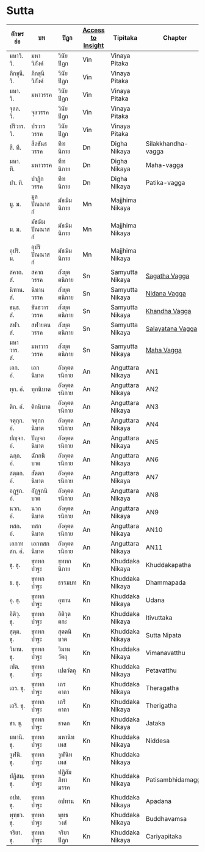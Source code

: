 # Sutta

| อักษรย่อ   | บท                              | ปิฏก    | [Access to Insight](https://www.accesstoinsight.org/tipitaka/) | Tipitaka | Chapter |
|----------|----------------------------------|--------|--------|--------|--------|
| มหาวิ. วิ. | มหาวิภังค์                          | วินัยปิฏก | Vin    | Vinaya Pitaka |
| ภิกขุนี. วิ. | ภิกขุนีวิภังค์                         | วินัยปิฏก | Vin    | Vinaya Pitaka |
| มหา. วิ. | มหาวรรค                         | วินัยปิฏก | Vin    | Vinaya Pitaka |
| จุลล. วิ. | จุลวรรค                         | วินัยปิฏก | Vin    | Vinaya Pitaka |
| ปริวาร. วิ. | ปรวารวรรค                         | วินัยปิฏก | Vin    | Vinaya Pitaka |
| สี. ที. | สีลขันธวรรค                         | ทีฑนิกาย | Dn | Digha Nikaya | Silakkhandha-vagga |
| มหา. ที. | มหาวรรค                         | ทีฑนิกาย | Dn | Digha Nikaya | Maha-vagga |
| ปา. ที. | ปาฏิกวรรค                         | ทีฑนิกาย | Dn | Digha Nikaya | Patika-vagga |
| มู. ม. | มูลปัณณาสก์                         | มัชฌิมนิกาย | Mn | Majjhima Nikaya |
| ม. ม. | มัชฌิมปัณณาสก์                         | มัชฌิมนิกาย | Mn | Majjhima Nikaya |
| อุปริ. ม. | อุปริปัณณาสก์                         | มัชฌิมนิกาย | Mn | Majjhima Nikaya |
| สคาถ. สํ. | สคาถวรรค                         | สังยุตตนิกาย | Sn | Samyutta Nikaya | [Sagatha Vagga](https://www.accesstoinsight.org/tipitaka/sn/index.html#sagatha) |
| นิทาน. สํ. | นิทานวรรค                         | สังยุตตนิกาย | Sn | Samyutta Nikaya | [Nidana Vagga](https://www.accesstoinsight.org/tipitaka/sn/index.html#nidana) |
| ขนฺธ. สํ. | ขันธวารวรรค                         | สังยุตตนิกาย | Sn | Samyutta Nikaya | [Khandha Vagga](https://www.accesstoinsight.org/tipitaka/sn/index.html#khandha) |
| สฬา. สํ. | สฬายตนวรรค                         | สังยุตตนิกาย | Sn | Samyutta Nikaya | [Salayatana Vagga](https://www.accesstoinsight.org/tipitaka/sn/index.html#salayatana) |
| มหาวาร. สํ. | มหาวารวรรค                         | สังยุตตนิกาย | Sn | Samyutta Nikaya | [Maha Vagga](https://www.accesstoinsight.org/tipitaka/sn/index.html#maha) |
| เอก. อํ. | เอกนิบาต                         | อังคุตตรนิกาย | An | Anguttara Nikaya | AN1 |
| ทุก. อํ. | ทุกนิบาต                         | อังคุตตรนิกาย | An | Anguttara Nikaya | AN2 |
| ติก. อํ. | ติกนิบาต                         | อังคุตตรนิกาย | An | Anguttara Nikaya | AN3 |
| จตุกฺก. อํ. | จตุกกนิบาต                         | อังคุตตรนิกาย | An | Anguttara Nikaya | AN4 |
| ปญฺจก. อํ. | ปัญจกนิบาต                         | อังคุตตรนิกาย | An | Anguttara Nikaya | AN5 |
| ฉกฺก. อํ. | ฉักกนิบาต                         | อังคุตตรนิกาย | An | Anguttara Nikaya | AN6 |
| สตฺตก. อํ. | สัตตกนิบาต                         | อังคุตตรนิกาย | An | Anguttara Nikaya | AN7 |
| อฏฺฐก. อํ. | อัฏฐกนิบาต                         | อังคุตตรนิกาย | An | Anguttara Nikaya | AN8 |
| นวก. อํ. | นวกนิบาต                         | อังคุตตรนิกาย | An | Anguttara Nikaya | AN9 |
| ทสก. อํ. | ทสกนิบาต                         | อังคุตตรนิกาย | An | Anguttara Nikaya | AN10 |
| เอกาทสก. อํ. | เอกทสกนิบาต                         | อังคุตตรนิกาย | An | Anguttara Nikaya | AN11 |
| ขุ. ขุ. | ขุททกปาฐะ                         | ขุททกนิกาย | Kn | Khuddaka Nikaya | Khuddakapatha |
| ธ. ขุ. | ขุททกปาฐะ                         | ธรรมบท | Kn | Khuddaka Nikaya | Dhammapada |
| อุ. ขุ. | ขุททกปาฐะ                         | อุทาน | Kn | Khuddaka Nikaya | Udana |
| อิติวุ. ขุ. | ขุททกปาฐะ                         | อิติวุตตกะ | Kn | Khuddaka Nikaya | Itivuttaka |
| สุตฺต. ขุ. | ขุททกปาฐะ                         | สุตตนิบาต | Kn | Khuddaka Nikaya | Sutta Nipata |
| วิมาน. ขุ. | ขุททกปาฐะ                         | วิมานวัตถุ | Kn | Khuddaka Nikaya | Vimanavatthu | 
| เปต. ขุ. | ขุททกปาฐะ                         | เปตวัตถุ | Kn | Khuddaka Nikaya | Petavatthu |
| เถร. ขุ. | ขุททกปาฐะ                         | เถรคาถา | Kn | Khuddaka Nikaya | Theragatha |
| เถรี. ขุ. | ขุททกปาฐะ                         | เถรีคาถา | Kn | Khuddaka Nikaya | Therigatha |
| ชา. ขุ. | ขุททกปาฐะ                         | ชาดก | Kn | Khuddaka Nikaya | Jataka |
| มหานิ. ขุ. | ขุททกปาฐะ                         | มหานิทเทส | Kn | Khuddaka Nikaya | Niddesa |
| จูฬนิ. ขุ. | ขุททกปาฐะ                         | จูฬนิทเทส | Kn | Khuddaka Nikaya |
| ปฏิสมฺ. ขุ. | ขุททกปาฐะ                         | ปฏิสัมภิทามรรค | Kn | Khuddaka Nikaya | Patisambhidamagga |
| อปท. ขุ. | ขุททกปาฐะ                         | อปทาน | Kn | Khuddaka Nikaya | Apadana |
| พุทฺธว. ขุ. | ขุททกปาฐะ                         | พุทธวงส์ | Kn | Khuddaka Nikaya | Buddhavamsa |
| จริยา. ขุ. | ขุททกปาฐะ                         | จริยาปิฎก | Kn | Khuddaka Nikaya | Cariyapitaka |


